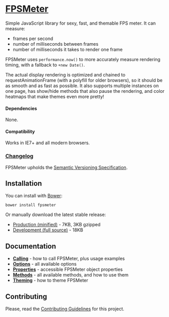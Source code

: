 # [FPSMeter](http://darsa.in/fpsmeter)

Simple JavaScript library for sexy, fast, and themable FPS meter. It can measure:

- frames per second
- number of milliseconds between frames
- number of milliseconds it takes to render one frame

FPSMeter uses `performance.now()` to more accurately measure rendering timing, with a fallback to `+new Date()`.

The actual display rendering is optimized and chained to requestAnimationFrame (with a polyfill for older browsers), so
it should be as smooth and as fast as possible. It also supports multiple instances on one page, has show/hide methods
that also pause the rendering, and color heatmaps that make themes even more pretty!

#### Dependencies

None.

#### Compatibility

Works in IE7+ and all modern browsers.

### [Changelog](https://github.com/Darsain/fpsmeter/wiki/Changelog)

FPSMeter upholds the [Semantic Versioning Specification](http://semver.org/).

## Installation

You can install with [Bower](http://twitter.github.io/bower):

```shell
bower install fpsmeter
```

Or manually download the latest stable release:

- [Production (minified)](https://raw.github.com/Darsain/fpsmeter/master/dist/fpsmeter.min.js) - 7KB, 3KB gzipped
- [Development (full source)](https://raw.github.com/Darsain/fpsmeter/master/dist/fpsmeter.js) - 18KB

## Documentation

- **[Calling](https://github.com/Darsain/fpsmeter/wiki/Calling)** - how to call FPSMeter, plus usage examples
- **[Options](https://github.com/Darsain/fpsmeter/wiki/Options)** - all available options
- **[Properties](https://github.com/Darsain/fpsmeter/wiki/Properties)** - accessible FPSMeter object properties
- **[Methods](https://github.com/Darsain/fpsmeter/wiki/Methods)** - all available methods, and how to use them
- **[Theming](https://github.com/Darsain/fpsmeter/wiki/Theming)** - how to theme FPSMeter

## Contributing

Please, read the [Contributing Guidelines](CONTRIBUTING.md) for this project.

